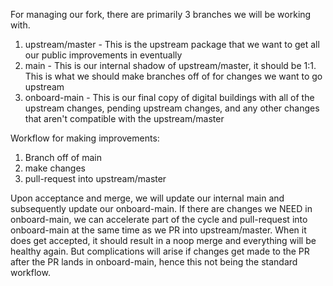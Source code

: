 For managing our fork, there are primarily 3 branches we will be working with.

1. upstream/master - This is the upstream package that we want to get all our public improvements in eventually
2. main - This is our internal shadow of upstream/master, it should be 1:1. This is what we should make branches off of for changes we want to go upstream
3. onboard-main - This is our final copy of digital buildings with all of the upstream changes, pending upstream changes, and any other changes that aren't compatible with the upstream/master

Workflow for making improvements:
1. Branch off of main
2. make changes
3. pull-request into upstream/master

Upon acceptance and merge, we will update our internal main and subsequently update our onboard-main. If there are changes we NEED in onboard-main, we can accelerate part of the cycle and pull-request into onboard-main at the same time as we PR into upstream/master. When it does get accepted, it should result in a noop merge and everything will be healthy again. But complications will arise if changes get made to the PR after the PR lands in onboard-main, hence this not being the standard workflow.
